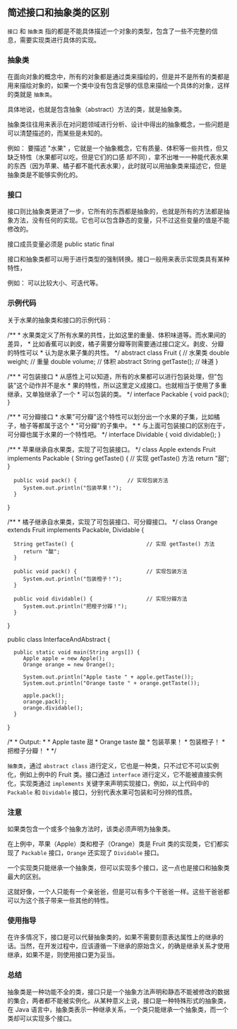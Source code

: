 ## 简述接口和抽象类的区别
`接口` 和 `抽象类` 指的都是不能具体描述一个对象的类型，包含了一些不完整的信息，需要实现类进行具体的实现。

### 抽象类
在面向对象的概念中，所有的对象都是通过类来描绘的，但是并不是所有的类都是用来描绘对象的，如果一个类中没有包含足够的信息来描绘一个具体的对象，这样的类就是 `抽象类`。

   具体地说，也就是包含抽象（abstract）方法的类，就是抽象类。

抽象类往往用来表示在对问题领域进行分析、设计中得出的抽象概念，一些问题是可以清楚描述的，而某些是未知的。

   例如：
   要描述 "水果" ，它就是一个抽象概念，它有质量、体积等一些共性，但又缺乏特性（水果都可以吃，但是它们的口感
   却不同），拿不出唯一一种能代表水果的东西（因为苹果、橘子都不能代表水果），此时就可以用抽象类来描述它，但是
   抽象类是不能够实例化的。

### 接口
接口则比抽象类更进了一步，它所有的东西都是抽象的，也就是所有的方法都是抽象方法，没有任何的实现。它也可以包含静态的变量，只不过这些变量的值是不能修改的。

   接口成员变量必须是 public static final

接口和抽象类都可以用于进行类型的强制转换。接口一般用来表示实现类具有某种特性，

   例如：
   可以比较大小、可迭代等。

### 示例代码
关于水果的抽象类和接口的示例代码：

   /**
    * 水果类定义了所有水果的共性，比如这里的重量、体积味道等。而水果间的差异，
    * 比如香蕉可以剥皮，橘子需要分瓣等则需要通过接口定义。剥皮、分瓣的特性可以
    * 认为是水果子集的共性。
    */
   abstract class Fruit {           // 水果类
      double weight;                // 重量
      double volume;                // 体积
      abstract String getTaste();   // 味道
   }

   /**
    * 可包装接口
    * 从感性上可以知道，所有的水果都可以进行包装处理，但"包装"这个动作并不是水
    * 果的特性，所以这里定义成接口。也就相当于使用了多重继承，又单独继承了一个
    * 可以包装的类。
    */
   interface Packable {
      void pack();                  
   }

   /**
    * 可分瓣接口
    * 水果"可分瓣"这个特性可以划分出一个水果的子集，比如橘子，柚子等都属于这个
    * "可分瓣"的子集中。
    *
    * 与上面可包装接口的区别在于，可分瓣也属于水果的一个特性吧。
    */
   interface Dividable {
      void dividable(); 
   }

   /**
    * 苹果继承自水果类，实现了可包装接口。
    */
   class Apple extends Fruit implements Packable {
      String getTaste() {                 // 实现 getTaste() 方法
         return "甜";
      }

      public void pack() {                // 实现包装方法
         System.out.println("包装苹果！");
      }
   }

   /**
    * 橘子继承自水果类，实现了可包装接口、可分瓣接口。
    */
   class Orange extends Fruit implements Packable, Dividable {

      String getTaste() {                       // 实现 getTaste() 方法
         return "酸";
      }

      public void pack() {                      // 实现包装方法
         System.out.println("包装橙子！");
      }

      public void dividable() {                 // 实现分瓣方法
         System.out.println("把橙子分瓣！");
      }
   }

   public class InterfaceAndAbstract {

      public static void main(String args[]) {
         Apple apple = new Apple();
         Orange orange = new Orange();

         System.out.println("Apple taste " + apple.getTaste());
         System.out.println("Orange taste " + orange.getTaste());

         apple.pack();
         orange.pack();
         orange.dividable();
      }
   }

   /*
    * Output:
    *
    * Apple taste 甜
    * Orange taste 酸
    * 包装苹果！
    * 包装橙子！
    * 把橙子分瓣！
    *
    */

`抽象类`，通过 `abstract class` 进行定义，它也是一种类，只不过它不可以实例化，例如上例中的 Fruit 类。接口通过 `interface` 进行定义，它不能被直接实例化，实现类通过 `implements` 关键字来声明实现接口，例如，以上代码中的 `Packable` 和 `Dividable` 接口，分别代表水果可包装和可分辨的性质。

### 注意

   如果类包含一个或多个抽象方法时，该类必须声明为抽象类。

在上例中，苹果（Apple）类和橙子（Orange）类是 Fruit 类的实现类，它们都实现了 `Packable` 接口，`Orange` 还实现了 `Dividable` 接口。

   一个实现类只能继承一个抽象类，但可以实现多个接口，这一点也是接口和抽象类最大的区别。

这就好像，一个人只能有一个亲爸爸，但是可以有多个干爸爸一样。这些干爸爸都可以为这个孩子带来一些其他的特性。

### 使用指导
在许多情况下，接口是可以代替抽象类的，如果不需要刻意表达属性上的继承的话。当然，在开发过程中，应该遵循一下继承的原始含义，的确是继承关系才使用继承，如果不是，则使用接口更为妥当。

### 总结
抽象类是一种功能不全的类，接口只是一个抽象方法声明和静态不能被修改的数据的集合，两者都不能被实例化。从某种意义上说，接口是一种特殊形式的抽象类，在 Java 语言中，抽象类表示一种继承关系，一个类只能继承一个抽象类，而一个类却可以实现多个接口。

